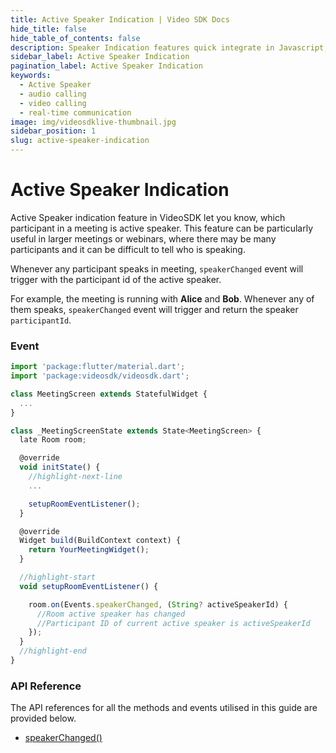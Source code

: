 ```yaml
---
title: Active Speaker Indication | Video SDK Docs
hide_title: false
hide_table_of_contents: false
description: Speaker Indication features quick integrate in Javascript, React JS, Android, IOS, React Native, Flutter with Video SDK to add live video & audio conferencing to your applications.
sidebar_label: Active Speaker Indication
pagination_label: Active Speaker Indication
keywords:
  - Active Speaker
  - audio calling
  - video calling
  - real-time communication
image: img/videosdklive-thumbnail.jpg
sidebar_position: 1
slug: active-speaker-indication
---
```


# Active Speaker Indication

Active Speaker indication feature in VideoSDK let you know, which participant in a meeting is active speaker. This feature can be particularly useful in larger meetings or webinars, where there may be many participants and it can be difficult to tell who is speaking.

Whenever any participant speaks in meeting, `speakerChanged` event will trigger with the participant id of the active speaker.

For example, the meeting is running with **Alice** and **Bob**. Whenever any of them speaks, `speakerChanged` event will trigger and return the speaker `participantId`.

### Event

```js
import 'package:flutter/material.dart';
import 'package:videosdk/videosdk.dart';

class MeetingScreen extends StatefulWidget {
  ...
}

class _MeetingScreenState extends State<MeetingScreen> {
  late Room room;

  @override
  void initState() {
    //highlight-next-line
    ...

    setupRoomEventListener();
  }

  @override
  Widget build(BuildContext context) {
    return YourMeetingWidget();
  }

  //highlight-start
  void setupRoomEventListener() {

    room.on(Events.speakerChanged, (String? activeSpeakerId) {
      //Room active speaker has changed
      //Participant ID of current active speaker is activeSpeakerId
    });
  }
  //highlight-end
}
```

### API Reference

The API references for all the methods and events utilised in this guide are provided below.

- [speakerChanged()](/flutter/api/sdk-reference/room-class/events#speakerchanged)
